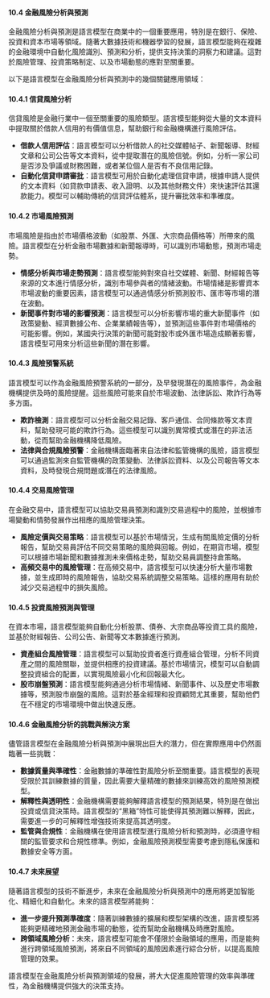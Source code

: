 #### **10.4 金融風險分析與預測**

金融風險分析與預測是語言模型在商業中的一個重要應用，特別是在銀行、保險、投資和資本市場等領域。隨著大數據技術和機器學習的發展，語言模型能夠在複雜的金融環境中自動化風險識別、預測和分析，提供支持決策的洞察力和建議。這對於風險管理、投資策略制定、以及市場動態的應對至關重要。

以下是語言模型在金融風險分析與預測中的幾個關鍵應用領域：

#### **10.4.1 信貸風險分析**

信貸風險是金融行業中一個至關重要的風險類型。語言模型能夠從大量的文本資料中提取關於借款人信用的有價值信息，幫助銀行和金融機構進行風險評估。

- **借款人信用評估**：語言模型可以分析借款人的社交媒體帖子、新聞報導、財經文章和公司公告等文本資料，從中提取潛在的風險信號。例如，分析一家公司是否涉及爭議或財務困難，或者某位個人是否有不良信用記錄。
- **自動化信貸申請審批**：語言模型可用於自動化處理信貸申請，根據申請人提供的文本資料（如貸款申請表、收入證明、以及其他財務文件）來快速評估其還款能力。模型可以輔助傳統的信貸評估體系，提升審批效率和準確度。

#### **10.4.2 市場風險預測**

市場風險是指由於市場價格波動（如股票、外匯、大宗商品價格等）所帶來的風險。語言模型在分析金融市場數據和新聞報導時，可以識別市場動態，預測市場走勢。

- **情感分析與市場走勢預測**：語言模型能夠對來自社交媒體、新聞、財經報告等來源的文本進行情感分析，識別市場參與者的情緒波動。市場情緒是影響資本市場波動的重要因素，語言模型可以通過情感分析預測股市、匯市等市場的潛在波動。
- **新聞事件對市場的影響預測**：語言模型可以分析影響市場的重大新聞事件（如政策變動、經濟數據公布、企業業績報告等），並預測這些事件對市場價格的可能影響。例如，某國央行決策的新聞可能對股市或外匯市場造成顯著影響，語言模型可用來分析這些新聞的潛在影響。

#### **10.4.3 風險預警系統**

語言模型可以作為金融風險預警系統的一部分，及早發現潛在的風險事件，為金融機構提供及時的風險提醒。這些風險可能來自於市場波動、法律訴訟、欺詐行為等多方面。

- **欺詐檢測**：語言模型可以分析金融交易記錄、客戶通信、合同條款等文本資料，幫助發現可能的欺詐行為。這些模型可以識別異常模式或潛在的非法活動，從而幫助金融機構降低風險。
- **法律與合規風險預警**：金融機構面臨著來自法律和監管機構的風險，語言模型可以通過監測來自監管機構的政策變動、法律訴訟資料、以及公司報告等文本資料，及時發現合規問題或潛在的法律風險。

#### **10.4.4 交易風險管理**

在金融交易中，語言模型可以協助交易員預測和識別交易過程中的風險，並根據市場變動和情勢發展作出相應的風險管理決策。

- **風險定價與交易策略**：語言模型可以基於市場情況，生成有關風險定價的分析報告，幫助交易員評估不同交易策略的風險與回報。例如，在期貨市場，模型可以根據市場新聞和數據推測未來價格走勢，幫助交易員調整持倉策略。
- **高頻交易中的風險管理**：在高頻交易中，語言模型可以快速分析大量市場數據，並生成即時的風險報告，協助交易系統調整交易策略。這樣的應用有助於減少交易過程中的損失風險。

#### **10.4.5 投資風險預測與管理**

在資本市場，語言模型能夠自動化分析股票、債券、大宗商品等投資工具的風險，並基於財經報告、公司公告、新聞等文本數據進行預測。

- **資產組合風險管理**：語言模型可以幫助投資者進行資產組合管理，分析不同資產之間的風險關聯，並提供相應的投資建議。基於市場情況，模型可以自動調整投資組合的配置，以實現風險最小化和回報最大化。
- **股市崩盤預測**：語言模型能夠通過分析市場情緒、新聞事件、以及歷史市場數據等，預測股市崩盤的風險。這對於基金經理和投資顧問尤其重要，幫助他們在不穩定的市場環境中做出快速反應。

#### **10.4.6 金融風險分析的挑戰與解決方案**

儘管語言模型在金融風險分析與預測中展現出巨大的潛力，但在實際應用中仍然面臨著一些挑戰：

- **數據質量與準確性**：金融數據的準確性對風險分析至關重要。語言模型的表現受限於其訓練數據的質量，因此需要大量精確的數據來訓練高效的風險預測模型。
- **解釋性與透明性**：金融機構需要能夠解釋語言模型的預測結果，特別是在做出投資或信貸決策時。語言模型的“黑箱”特性可能使得其預測難以解釋，因此，需要進一步的可解釋性增強技術來提高其透明度。
- **監管與合規性**：金融機構在使用語言模型進行風險分析和預測時，必須遵守相關的監管要求和合規性標準。例如，金融風險預測模型需要考慮到隱私保護和數據安全等方面。

#### **10.4.7 未來展望**

隨著語言模型的技術不斷進步，未來在金融風險分析與預測中的應用將更加智能化、精細化和自動化。未來的語言模型將能夠：

- **進一步提升預測準確度**：隨著訓練數據的擴展和模型架構的改進，語言模型將能夠更精確地預測金融市場的動態，從而幫助金融機構及時應對風險。
- **跨領域風險分析**：未來，語言模型可能會不僅限於金融領域的應用，而是能夠進行跨領域風險預測，將來自不同領域的風險因素進行綜合分析，以提高風險管理的效果。

語言模型在金融風險分析與預測領域的發展，將大大促進風險管理的效率與準確性，為金融機構提供強大的決策支持。